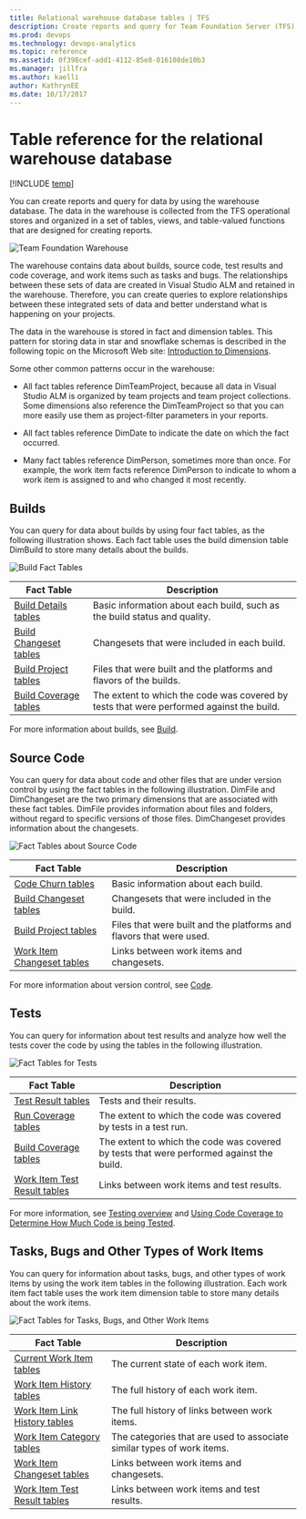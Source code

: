 ```yaml
---
title: Relational warehouse database tables | TFS
description: Create reports and query for Team Foundation Server (TFS) data 
ms.prod: devops
ms.technology: devops-analytics 
ms.topic: reference
ms.assetid: 0f398cef-add1-4112-85e8-016108de10b3
ms.manager: jillfra
ms.author: kaelli
author: KathrynEE
ms.date: 10/17/2017
---
```


# Table reference for the relational warehouse database

[!INCLUDE [temp](../_shared/tfs-report-platform-version.md)]

You can create reports and query for data by using the warehouse database. The data in the warehouse is collected from the TFS operational stores and organized in a set of tables, views, and table-valued functions that are designed for creating reports.  
  
 ![Team Foundation Warehouse](_img/teamproj_warehouse.png "TeamProj_Warehouse")  
  
 The warehouse contains data about builds, source code, test results and code coverage, and work items such as tasks and bugs. The relationships between these sets of data are created in Visual Studio ALM and retained in the warehouse. Therefore, you can create queries to explore relationships between these integrated sets of data and better understand what is happening on your projects.  
  
  
 The data in the warehouse is stored in fact and dimension tables. This pattern for storing data in star and snowflake schemas is described in the following topic on the Microsoft Web site: [Introduction to Dimensions](https://msdn.microsoft.com/library/ms175439.aspx).  
  
 Some other common patterns occur in the warehouse:  
  
-   All fact tables reference DimTeamProject, because all data in Visual Studio ALM is organized by team projects and team project collections. Some dimensions also reference the DimTeamProject so that you can more easily use them as project-filter parameters in your reports.  
  
-   All fact tables reference DimDate to indicate the date on which the fact occurred.  
  
-   Many fact tables reference DimPerson, sometimes more than once. For example, the work item facts reference DimPerson to indicate to whom a work item is assigned to and who changed it most recently.  
  
##  <a name="Builds"></a> Builds  
 You can query for data about builds by using four fact tables, as the following illustration shows. Each fact table uses the build dimension table DimBuild to store many details about the builds.  
  
 ![Build Fact Tables](_img/teamproj_buildfacts.png "TeamProj_BuildFacts")  
  
|Fact Table|Description|  
|----------------|-----------------|  
|[Build Details tables](table-reference-build-details.md)|Basic information about each build, such as the build status and quality.|  
|[Build Changeset tables](table-reference-build-changeset.md)|Changesets that were included in each build.|  
|[Build Project tables](table-reference-build-project.md)|Files that were built and the platforms and flavors of the builds.|  
|[Build Coverage tables](table-reference-build-coverage.md)|The extent to which the code was covered by tests that were performed against the build.|  
  
 For more information about builds, see [Build](../../pipelines/overview.md).  
  
##  <a name="SourceCode"></a> Source Code  
 You can query for data about code and other files that are under version control by using the fact tables in the following illustration. DimFile and DimChangeset are the two primary dimensions that are associated with these fact tables. DimFile provides information about files and folders, without regard to specific versions of those files. DimChangeset provides information about the changesets.  
  
 ![Fact Tables about Source Code](_img/teamproj_codefacts.png "TeamProj_CodeFacts")  
  
|Fact Table|Description|  
|----------------|-----------------|  
|[Code Churn tables](table-reference-code-churn.md)|Basic information about each build.|  
|[Build Changeset tables](table-reference-build-changeset.md)|Changesets that were included in the build.|  
|[Build Project tables](table-reference-build-project.md)|Files that were built and the platforms and flavors that were used.|  
|[Work Item Changeset tables](work-item-changeset-tables.md)|Links between work items and changesets.|  
  
 For more information about version control, see [Code](../../repos/tfvc/overview.md).  
  
##  <a name="TestResults"></a> Tests  
 You can query for information about test results and analyze how well the tests cover the code by using the tables in the following illustration.  
  
 ![Fact Tables for Tests](_img/teamproj_testfacts.png "TeamProj_TestFacts")  
  
|Fact Table|Description|  
|----------------|-----------------|  
|[Test Result tables](test-result-tables.md)|Tests and their results.|  
|[Run Coverage tables](run-coverage-tables.md)|The extent to which the code was covered by tests in a test run.|  
|[Build Coverage tables](table-reference-build-coverage.md)|The extent to which the code was covered by tests that were performed against the build.|  
|[Work Item Test Result tables](work-item-test-result-tables.md)|Links between work items and test results.|  
  
 For more information, see [Testing overview](../../test/index.yml) and [Using Code Coverage to Determine How Much Code is being Tested](https://msdn.microsoft.com/library/dd537628.aspx).  
  
<a name="WorkItems"></a>
##  Tasks, Bugs and Other Types of Work Items  
 You can query for information about tasks, bugs, and other types of work items by using the work item tables in the following illustration. Each work item fact table uses the work item dimension table to store many details about the work items.  
  
 ![Fact Tables for Tasks, Bugs, and Other Work Items](_img/teamproj_workitemfacts.png "TeamProj_WorkItemFacts")  
  
|Fact Table|Description|  
|----------------|-----------------|  
|[Current Work Item tables](table-reference-current-work-items.md)|The current state of each work item.|  
|[Work Item History tables](work-item-history-tables.md)|The full history of each work item.|  
|[Work Item Link History tables](work-item-link-history-tables.md)|The full history of links between work items.|  
|[Work Item Category tables](work-item-category-tables.md)|The categories that are used to associate similar types of work items.|  
|[Work Item Changeset tables](work-item-changeset-tables.md)|Links between work items and changesets.|  
|[Work Item Test Result tables](work-item-test-result-tables.md)|Links between work items and test results.|  
  
 
